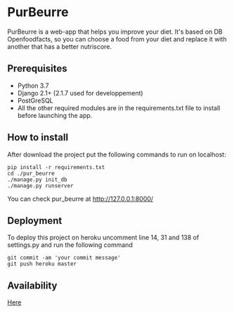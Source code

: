 
# PurBeurre

PurBeurre is a web-app that helps you improve your diet. It's based on DB Openfoodfacts, so you can choose a food from your diet and replace it with another that has a better nutriscore.

## Prerequisites

-   Python 3.7
-   Django 2.1+ (2.1.7 used for developpement)
-   PostGreSQL
-   All the other required modules are in the requirements.txt file to install before launching the app.

## How to install

After download the project put the following commands to run on localhost:

    pip install -r requirements.txt
    cd ./pur_beurre
    ./manage.py init_db
    ./manage.py runserver

You can check pur_beurre at http://127.0.0.1:8000/
    
 ## Deployment

To deploy this project on heroku uncomment line 14, 31 and 138 of settings.py and run the following command

    git commit -am 'your commit message'
    git push heroku master

## Availability

[Here](https://mysterious-island-48225.herokuapp.com/)